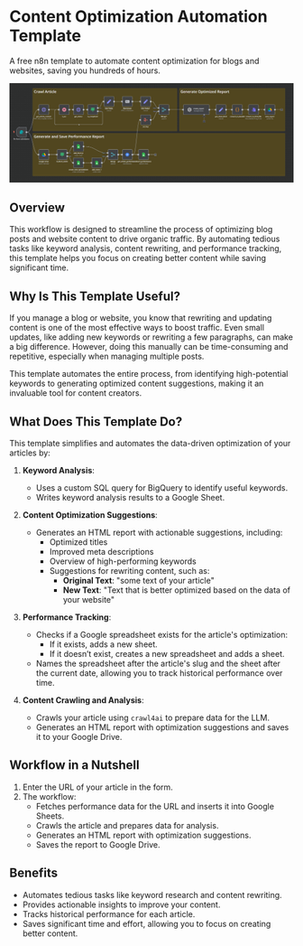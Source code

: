 # Content Optimization Automation Template

A free n8n template to automate content optimization for blogs and websites, saving you hundreds of hours.

![n8n-ai-seo-writer](./n8n-automation-ai-seo-writer-with-gsc-data.png)
## Overview

This workflow is designed to streamline the process of optimizing blog posts and website content to drive organic traffic. By automating tedious tasks like keyword analysis, content rewriting, and performance tracking, this template helps you focus on creating better content while saving significant time.

## Why Is This Template Useful?

If you manage a blog or website, you know that rewriting and updating content is one of the most effective ways to boost traffic. Even small updates, like adding new keywords or rewriting a few paragraphs, can make a big difference. However, doing this manually can be time-consuming and repetitive, especially when managing multiple posts.

This template automates the entire process, from identifying high-potential keywords to generating optimized content suggestions, making it an invaluable tool for content creators.

## What Does This Template Do?

This template simplifies and automates the data-driven optimization of your articles by:

1. **Keyword Analysis**:
   - Uses a custom SQL query for BigQuery to identify useful keywords.
   - Writes keyword analysis results to a Google Sheet.

2. **Content Optimization Suggestions**:
   - Generates an HTML report with actionable suggestions, including:
     - Optimized titles
     - Improved meta descriptions
     - Overview of high-performing keywords
     - Suggestions for rewriting content, such as:
       - **Original Text**: "some text of your article"
       - **New Text**: "Text that is better optimized based on the data of your website"

3. **Performance Tracking**:
   - Checks if a Google spreadsheet exists for the article's optimization:
     - If it exists, adds a new sheet.
     - If it doesn’t exist, creates a new spreadsheet and adds a sheet.
   - Names the spreadsheet after the article's slug and the sheet after the current date, allowing you to track historical performance over time.

4. **Content Crawling and Analysis**:
   - Crawls your article using `crawl4ai` to prepare data for the LLM.
   - Generates an HTML report with optimization suggestions and saves it to your Google Drive.

## Workflow in a Nutshell

1. Enter the URL of your article in the form.
2. The workflow:
   - Fetches performance data for the URL and inserts it into Google Sheets.
   - Crawls the article and prepares data for analysis.
   - Generates an HTML report with optimization suggestions.
   - Saves the report to Google Drive.

## Benefits

- Automates tedious tasks like keyword research and content rewriting.
- Provides actionable insights to improve your content.
- Tracks historical performance for each article.
- Saves significant time and effort, allowing you to focus on creating better content.
